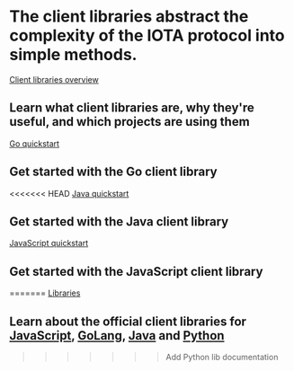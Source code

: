 # The client libraries abstract the complexity of the IOTA protocol into simple methods.

[Client libraries overview](/0.1/introduction/overview.md)
## Learn what client libraries are, why they're useful, and which projects are using them

[Go quickstart](/0.1/getting-started/go-quickstart.md)
## Get started with the Go client library

<<<<<<< HEAD
[Java quickstart](/0.1/getting-started/java-quickstart.md)
## Get started with the Java client library

[JavaScript quickstart](/0.1/getting-started/js-quickstart.md)
## Get started with the JavaScript client library
=======
[Libraries](/0.1/introduction/overview.md)
## Learn about the official client libraries for [JavaScript](root://iota-js/0.1/introduction/overview.md), [GoLang](root://iota-go/0.1/introduction/overview.md), [Java](root://iota-java/0.1/introduction/overview.md) and [Python](root://iota-python/0.1/introduction/overview.md)
>>>>>>> Add Python lib documentation
